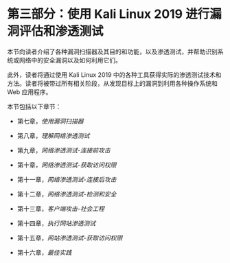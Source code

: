 # 第三部分：使用 Kali Linux 2019 进行漏洞评估和渗透测试

本节向读者介绍了各种漏洞扫描器及其目的和功能，以及渗透测试，并帮助识别系统或网络中的安全漏洞以及如何利用它们。

此外，读者将通过使用 Kali Linux 2019 中的各种工具获得实际的渗透测试技术和方法。读者将被带过所有相关阶段，从发现目标上的漏洞到利用各种操作系统和 Web 应用程序。

本节包括以下章节：

+   第七章，*使用漏洞扫描器*

+   第八章，*理解网络渗透测试*

+   第九章，*网络渗透测试-连接前攻击*

+   第十章，*网络渗透测试-获取访问权限*

+   第十一章，*网络渗透测试-连接后攻击*

+   第十二章，*网络渗透测试-检测和安全*

+   第十三章，*客户端攻击-社会工程*

+   第十四章，*执行网站渗透测试*

+   第十五章，*网站渗透测试-获取访问权限*

+   第十六章，*最佳实践*
